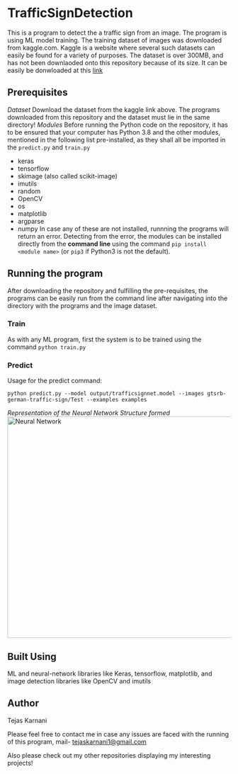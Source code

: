 # TrafficSignDetection

This is a program to detect the a traffic sign from an image. The program is using ML model training. The training dataset of images was downloaded from kaggle.com. Kaggle is a website where several such datasets can easily be found for a variety of purposes. The dataset is over 300MB, and has not been downlaoded onto this repository because of its size. It can be easily be donwloaded at this [link](https://www.kaggle.com/meowmeowmeowmeowmeow/gtsrb-german-traffic-sign)

## Prerequisites
_Dataset_
Download the dataset from the kaggle link above. The programs downloaded from this repository and the dataset must lie in the same directory!
_Modules_
Before running the Python code on the repository, it has to be ensured that your computer has Python 3.8 and the other modules, mentioned in the following list pre-installed, as they shall all be imported in the ```predict.py``` and ```train.py```
- keras
- tensorflow
- skimage (also called scikit-image)
- imutils
- random
- OpenCV
- os
- matplotlib
- argparse
- numpy
In case any of these are not installed, runnning the programs will return an error. Detecting from the error, the modules can be installed directly from the **command line** using the command ```pip install <module name>``` (or ```pip3``` if Python3 is not the default).

## Running the program
After downloading the repository and fulfilling the pre-requisites, the programs can be easily run from the command line after navigating into the directory with the programs and the image dataset.

### Train
As with any ML program, first the system is to be trained using the command 
```python train.py```
### Predict
Usage for the predict command:

```python predict.py --model output/trafficsignnet.model --images gtsrb-german-traffic-sign/Test --examples examples```

_Representation of the Neural Network Structure formed_
<img src="TrafficSignNet.png" alt="Neural Network" width="1000" height="500">
## Built Using

ML and neural-network libraries like Keras, tensorflow, matplotlib, and image detection libraries like OpenCV and imutils

## Author

Tejas Karnani

Please feel free to contact me in case any issues are faced with the running of this program, mail- tejaskarnani1@gmail.com

Also please check out my other repositories displaying my interesting projects!
